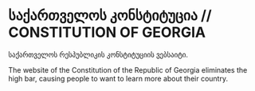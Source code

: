 # საქართველოს კონსტიტუცია // CONSTITUTION OF GEORGIA

საქართველოს რესპუბლიკის კონსტიტუციის ვებსაიტი.

The website of the Constitution of the Republic of Georgia eliminates the high bar, causing people to want to learn more about their country.
